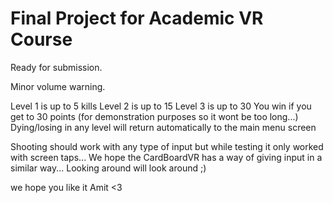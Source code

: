 # Final Project for Academic VR Course

Ready for submission.

Minor volume warning.

Level 1 is up to 5 kills
Level 2 is up to 15
Level 3 is up to 30 
You win if you get to 30 points (for demonstration purposes so it wont be too long...)
Dying/losing in any level will return automatically to the main menu screen

Shooting should work with any type of input but while testing it only worked with screen taps...
We hope the CardBoardVR has a way of giving input in a similar way...
Looking around will look around ;)

we hope you like it Amit <3


